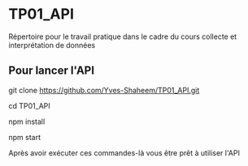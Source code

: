 # TP01_API
Répertoire pour le travail pratique dans le cadre du cours collecte et interprétation de données

## Pour lancer l'API

git clone https://github.com/Yves-Shaheem/TP01_API.git

cd TP01_API 

npm install 

npm start

Après avoir exécuter ces commandes-là vous être prêt à utiliser l'API 
